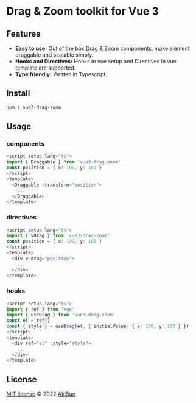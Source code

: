 # Drag & Zoom toolkit for Vue 3

## Features
- **Easy to use:** Out of the box Drag & Zoom components, make element draggable and scalable simply.
- **Hooks and Directives:** Hooks in vue setup and Directives in vue template are supported.
- **Type friendly:** Written in Typescript.
  
## Install
```bash
npm i vue3-drag-zoom
```

## Usage
### components
```ts
<script setup lang="ts">
import { Draggable } from 'vue3-drag-zoom'
const position = { x: 100, y: 100 }
</script>
<template>
  <Draggable :transform="position">
    ...
  </Draggable>
</template>
```
### directives
```ts
<script setup lang="ts">
import { vDrag } from 'vue3-drag-zoom'
const position = { x: 100, y: 100 }
</script>
<template>
  <div v-drag="position">
    ...
  </div>
</template>
```
### hooks
```ts
<script setup lang="ts">
import { ref } from 'vue'
import { useDrag } from 'vue3-drag-zoom'
const el = ref()
const { style } = useDrag(el, { initialValue: { x: 100, y: 100 } })
</script>
<template>
  <div ref="el" :style="style">
    ...
  </div>
</template>
```

## License
[MIT license](https://github.com/AkiSun/vue3-drag-zoom/blob/master/LICENSE) © 2022 [AkiSun](https://github.com/AkiSun)
